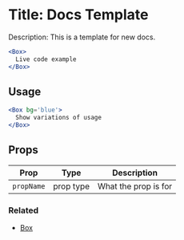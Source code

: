 
# Title: Docs Template

Description: This is a template for new docs.

```.jsx
<Box>
  Live code example
</Box>
```

## Usage

```.jsx
<Box bg='blue'>
  Show variations of usage
</Box>
```

## Props

Prop | Type | Description
---|---|---
`propName` | prop type | What the prop is for

### Related

- [Box](/Box)
